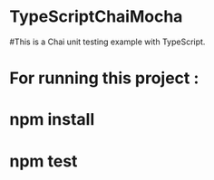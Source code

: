 # TypeScriptChaiMocha

#This is a Chai unit testing example with TypeScript.

# For running this project : 
# npm install
# npm test
